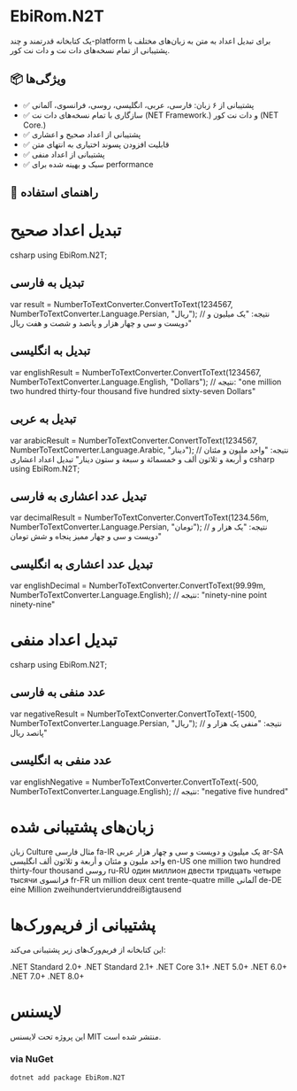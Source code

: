 # EbiRom.N2T

یک کتابخانه قدرتمند و چند-platform برای تبدیل اعداد به متن به زبان‌های مختلف با پشتیبانی از تمام نسخه‌های دات نت و دات نت کور.

## 📦 ویژگی‌ها

- ✅ پشتیبانی از ۶ زبان: فارسی، عربی، انگلیسی، روسی، فرانسوی، آلمانی
- ✅ سازگاری با تمام نسخه‌های دات نت (NET Framework.) و دات نت کور (NET Core.)
- ✅ پشتیبانی از اعداد صحیح و اعشاری
- ✅ قابلیت افزودن پسوند اختیاری به انتهای متن
- ✅ پشتیبانی از اعداد منفی
- ✅ سبک و بهینه شده برای performance

## 📖 راهنمای استفاده

# تبدیل اعداد صحیح
csharp
using EbiRom.N2T;

## تبدیل به فارسی
var result = NumberToTextConverter.ConvertToText(1234567, NumberToTextConverter.Language.Persian, "ریال");
// نتیجه: "یک میلیون و دویست و سی و چهار هزار و پانصد و شصت و هفت ریال"

## تبدیل به انگلیسی
var englishResult = NumberToTextConverter.ConvertToText(1234567, NumberToTextConverter.Language.English, "Dollars");
// نتیجه: "one million two hundred thirty-four thousand five hundred sixty-seven Dollars"

## تبدیل به عربی
var arabicResult = NumberToTextConverter.ConvertToText(1234567, NumberToTextConverter.Language.Arabic, "دينار");
// نتیجه: "واحد مليون و مئتان و أربعة و ثلاثون ألف و خمسمائة و سبعة و ستون دينار"
تبدیل اعداد اعشاری
csharp
using EbiRom.N2T;

## تبدیل عدد اعشاری به فارسی
var decimalResult = NumberToTextConverter.ConvertToText(1234.56m, NumberToTextConverter.Language.Persian, "تومان");
// نتیجه: "یک هزار و دویست و سی و چهار ممیز پنجاه و شش تومان"

## تبدیل عدد اعشاری به انگلیسی
var englishDecimal = NumberToTextConverter.ConvertToText(99.99m, NumberToTextConverter.Language.English);
// نتیجه: "ninety-nine point ninety-nine"

# تبدیل اعداد منفی
csharp
using EbiRom.N2T;

## عدد منفی به فارسی
var negativeResult = NumberToTextConverter.ConvertToText(-1500, NumberToTextConverter.Language.Persian, "ریال");
// نتیجه: "منفی یک هزار و پانصد ریال"

## عدد منفی به انگلیسی
var englishNegative = NumberToTextConverter.ConvertToText(-500, NumberToTextConverter.Language.English);
// نتیجه: "negative five hundred"

# زبان‌های پشتیبانی شده
زبان	Culture	مثال
فارسی	fa-IR	یک میلیون و دویست و سی و چهار هزار
عربی	ar-SA	واحد مليون و مئتان و أربعة و ثلاثون ألف
انگلیسی	en-US	one million two hundred thirty-four thousand
روسی	ru-RU	один миллион двести тридцать четыре тысячи
فرانسوی	fr-FR	un million deux cent trente-quatre mille
آلمانی	de-DE	eine Million zweihundertvierunddreißigtausend

# پشتیبانی از فریم‌ورک‌ها
این کتابخانه از فریم‌ورک‌های زیر پشتیبانی می‌کند:

.NET Standard 2.0+
.NET Standard 2.1+
.NET Core 3.1+
.NET 5.0+
.NET 6.0+
.NET 7.0+
.NET 8.0+

# لایسنس
این پروژه تحت لایسنس MIT منتشر شده است.

### via NuGet
```bash
dotnet add package EbiRom.N2T